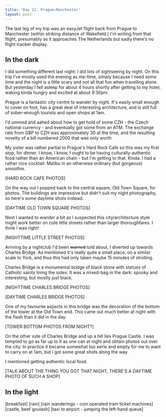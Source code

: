 ```yaml
---
title: 'Day 12: Prague–Manchester'
layout: post
---
```


The last leg of my trip was an easyJet flight back from Prague to Manchester (within striking distance of Wakefield.) I'm writing from that flight, presumably as it approaches The Netherlands but sadly there's no flight tracker display.
<!--more-->

## In the dark

I did something different last night: I did lots of sightseeing by night. On this trip I've mostly used the evening as me-time, simply because I need some time and the night is a little scary and not all that fun when travelling alone. But yesterday I fell asleep for about 4 hours shortly after getting to my hotel, waking kinda hungry and excited at about 9:30pm.

Prague is a fantastic city centre to wander by night. It's easily small enough to cover on foot, has a great deal of interesting architecture, and is still full of sober-enough tourists and open shops at 1am.

I'd ummed and aahed about how to get hold of some CZH - the Czech national currency - and eventually got some from an ATM. The exchange rate from GBP to CZH was approximately 30 at the time, and the resulting novelty of a bill numbered 2000 that was only worth

My sister was rather partial to Prague's Hard Rock Cafe so this was my first stop, for dinner. I know, I know, I ought to be having culturally-authentic food rather than an American chain - but I'm getting to that. Kinda. I had a rather nice cocktail: Malibu in an otherwise ordinary (but gorgeous) smoothie.

[HARD ROCK CAFE PHOTOS]

On the way out I popped back to the central square, Old Town Square, for photos. The buildings are impressive but didn't suit my night photography, so here's some daytime shots instead.

[DAYTIME OLD TOWN SQUARE PHOTOS]

Next I wanted to wander a bit as I suspected this city/architecture style might work better on cute little streets rather than larger thoroughfares. I think I was right!

[NIGHTTIME LITTLE STREET PHOTOS]

Arriving by a nightclub I'd been <s>warned</s> told about, I diverted up towards Charles Bridge. As mentioned it's really quite a small place, on a similar scale to York, and thus this had only taken maybe 15 minutes of strolling.

Charles Bridge is a monumental bridge of black stone with statues of Catholic saints lining the sides. It was a mixed-bag in the dark: spooky and interesting, but mostly just black.

[NIGHTTIME CHARLES BRIDGE PHOTOS]

[DAYTIME CHARLES BRIDGE PHOTOS]

One of my favourite aspects in this bridge was the decoration of the bottom of the tower at the Old Town end. This came out much better at night with the flash than it did in the day.

[TOWER BOTTOM PHOTOS FROM NIGHT?]

On the other side of Charles Bridge and up a hill lies Prague Castle. I was tempted to go as far up to it as one can at night and obtain photos out over the city. In practice it became somewhat too eerie and empty for me to want to carry on at 1am, but I got some great shots along the way.

I mentioned getting authentic local food.

[TALK ABOUT THE THING YOU GOT THAT NIGHT, THERE'S A DAYTIME PHOTO OF SUCH A SHOP]

## In the light

[breakfast]
[rain]
[rain wanderings - coin operated tram ticket machines]
[castle, beef goulash]
[taxi to airport - jumping the left-hand queue]
